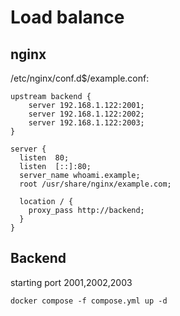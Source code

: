 # Load balance

## nginx

/etc/nginx/conf.d$/example.conf:

```
upstream backend {
    server 192.168.1.122:2001;
    server 192.168.1.122:2002;
    server 192.168.1.122:2003;
}

server {
  listen  80;
  listen  [::]:80;
  server_name whoami.example;
  root /usr/share/nginx/example.com;

  location / {
    proxy_pass http://backend;
  }
}
```

## Backend

starting port 2001,2002,2003

```
docker compose -f compose.yml up -d
```